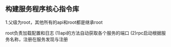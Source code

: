 

## 构建服务程序核心指令库
1.父级为root，其他所有的api和root都是继承root

root负责加载配置和日志
(1)api的方法自动获取各个服务的端口
(2)rpc启动根据服务名称，注册在服务发现与注册